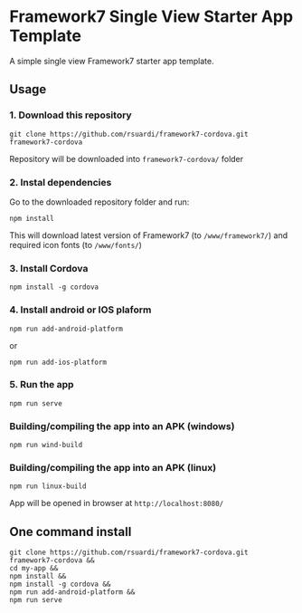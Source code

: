 # Framework7 Single View Starter App Template

A simple single view Framework7 starter app template.

## Usage

### 1. Download this repository
```
git clone https://github.com/rsuardi/framework7-cordova.git framework7-cordova
```

Repository will be downloaded into `framework7-cordova/` folder

### 2. Instal dependencies

Go to the downloaded repository folder and run:
```
npm install
```

This will download latest version of Framework7 (to `/www/framework7/`) and required icon fonts (to `/www/fonts/`)

### 3. Install Cordova

```
npm install -g cordova
```

### 4. Install android or IOS plaform

```
npm run add-android-platform
```
or
```
npm run add-ios-platform
```

### 5. Run the app

```
npm run serve
```

### Building/compiling the app into an APK (windows)

```
npm run wind-build
```

### Building/compiling the app into an APK (linux)

```
npm run linux-build
```

App will be opened in browser at `http://localhost:8080/`

## One command install

```
git clone https://github.com/rsuardi/framework7-cordova.git framework7-cordova &&
cd my-app &&
npm install &&
npm install -g cordova &&
npm run add-android-platform &&
npm run serve
```